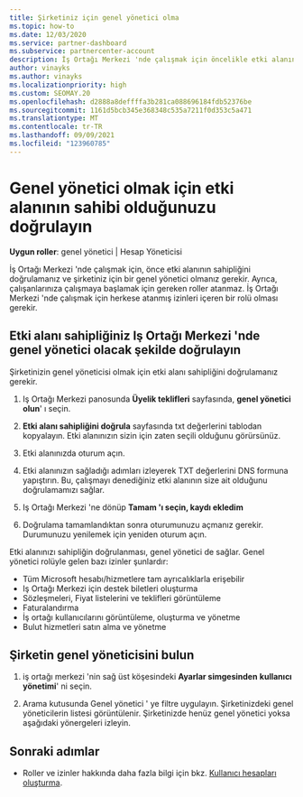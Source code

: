```yaml
---
title: Şirketiniz için genel yönetici olma
ms.topic: how-to
ms.date: 12/03/2020
ms.service: partner-dashboard
ms.subservice: partnercenter-account
description: İş Ortağı Merkezi 'nde çalışmak için öncelikle etki alanınızı sahipliğini doğrulamanız gerekir. Bunu nasıl yapacağınızı ve Kullanıcı ekleyebilen bir genel yönetici olmaya nasıl yapılacağını öğrenin.
author: vinayks
ms.author: vinayks
ms.localizationpriority: high
ms.custom: SEOMAY.20
ms.openlocfilehash: d2888a8deffffa3b281ca088696184fdb52376be
ms.sourcegitcommit: 1161d5bcb345e368348c535a7211f0d353c5a471
ms.translationtype: MT
ms.contentlocale: tr-TR
ms.lasthandoff: 09/09/2021
ms.locfileid: "123960785"
---
```

# <a name="verify-your-domain-ownership-to-become-global-admin"></a>Genel yönetici olmak için etki alanının sahibi olduğunuzu doğrulayın 


**Uygun roller**: genel yönetici | Hesap Yöneticisi

İş Ortağı Merkezi 'nde çalışmak için, önce etki alanının sahipliğini doğrulamanız ve şirketiniz için bir genel yönetici olmanız gerekir. Ayrıca, çalışanlarınıza çalışmaya başlamak için gereken roller atanmaz.  İş Ortağı Merkezi 'nde çalışmak için herkese atanmış izinleri içeren bir rolü olması gerekir.  

## <a name="verify-your-domain-ownership-to-become-a-global-admin-in-partner-center"></a>Etki alanı sahipliğiniz Iş Ortağı Merkezi 'nde genel yönetici olacak şekilde doğrulayın

Şirketinizin genel yöneticisi olmak için etki alanı sahipliğini doğrulamanız gerekir.

1. Iş Ortağı Merkezi panosunda **Üyelik teklifleri** sayfasında, **genel yönetici olun**' ı seçin. 

2. **Etki alanı sahipliğini doğrula** sayfasında txt değerlerini tablodan kopyalayın. Etki alanınızın sizin için zaten seçili olduğunu görürsünüz.

3. Etki alanınızda oturum açın. 

4. Etki alanınızın sağladığı adımları izleyerek TXT değerlerini DNS formuna yapıştırın.  Bu, çalışmayı denediğiniz etki alanının size ait olduğunu doğrulamamızı sağlar.

5. Iş Ortağı Merkezi 'ne dönüp **Tamam 'ı seçin, kaydı ekledim**

6. Doğrulama tamamlandıktan sonra oturumunuzu açmanız gerekir. Durumunuzu yenilemek için yeniden oturum açın. 

Etki alanınızı sahipliğin doğrulanması, genel yönetici de sağlar. Genel yönetici rolüyle gelen bazı izinler şunlardır:

- Tüm Microsoft hesabı/hizmetlere tam ayrıcalıklarla erişebilir 
- Iş Ortağı Merkezi için destek biletleri oluşturma
- Sözleşmeleri, Fiyat listelerini ve teklifleri görüntüleme
- Faturalandırma
- İş ortağı kullanıcılarını görüntüleme, oluşturma ve yönetme
- Bulut hizmetleri satın alma ve yönetme

## <a name="find-the-companys-global-admin"></a>Şirketin genel yöneticisini bulun

1. iş ortağı merkezi 'nin sağ üst köşesindeki **Ayarlar simgesinden** **kullanıcı yönetimi**' ni seçin.

1. Arama kutusunda Genel yönetici ' ye filtre uygulayın. Şirketinizdeki genel yöneticilerin listesi görüntülenir. Şirketinizde henüz genel yönetici yoksa aşağıdaki yönergeleri izleyin.

## <a name="next-steps"></a>Sonraki adımlar

- Roller ve izinler hakkında daha fazla bilgi için bkz. [Kullanıcı hesapları oluşturma](create-user-accounts-and-set-permissions.md). 
